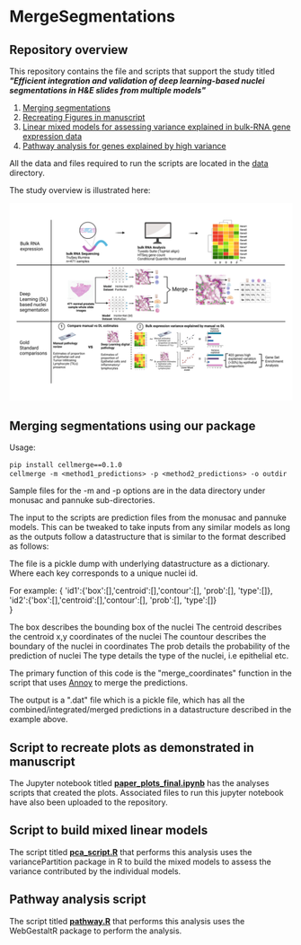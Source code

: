 # MergeSegmentations

## Repository overview
This repository contains the file and scripts that support the study titled ***"Efficient integration and validation of deep learning-based nuclei segmentations in H&E slides from multiple models"***

1)  [Merging segmentations](#Merging-segmentations-using-our-package)
2)  [Recreating Figures in manuscript](#Script-to-recreate-plots-as-demonstrated-in-manuscript)
3)  [Linear mixed models for assessing variance explained in bulk-RNA gene expression data](#Script-to-build-mixed-linear-models)
4)  [Pathway analysis for genes explained by high variance](#Pathway-analysis-script)

All the data and files required to run the scripts are located in the [data](https://github.com/jagadhesh89/MergeSegmentations/tree/main/data) directory. 

The study overview is illustrated here:

![Study overview](https://github.com/jagadhesh89/MergeSegmentations/blob/main/Overview_final.jpeg)

## Merging segmentations using our package
Usage:  
```
pip install cellmerge==0.1.0
cellmerge -m <method1_predictions> -p <method2_predictions> -o outdir
```

Sample files for the -m and -p options are in the data directory under monusac and pannuke sub-directories. 

The input to the scripts are prediction files from the monusac and pannuke models. This can be tweaked to take inputs from any similar models as long as the outputs follow a datastructure that is similar to the format described as follows:

The file is a pickle dump with underlying datastructure as a dictionary. Where each key corresponds to a unique nuclei id. 

For example:
{
  'id1':{'box':[],'centroid':[],'contour':[], 'prob':[], 'type':[]},  
  'id2':{'box':[],'centroid':[],'contour':[], 'prob':[], 'type':[]}  
}

The box describes the bounding box of the nuclei
The centroid describes the centroid x,y coordinates of the nuclei
The countour describes the boundary of the nuclei in coordinates
The prob details the probability of the prediction of nuclei
The type details the type of the nuclei, i.e epithelial etc. 

The primary function of this code is the "merge_coordinates" function in the script that uses [Annoy](https://github.com/spotify/annoy) to merge the predictions.

The output is a ".dat" file which is a pickle file, which has all the combined/integrated/merged predictions in a datastructure described in the example above. 


## Script to recreate plots as demonstrated in manuscript
The Jupyter notebook titled **[paper_plots_final.ipynb](https://github.com/jagadhesh89/MergeSegmentations/blob/main/paper_plots_final.ipynb)** has the analyses scripts that created the plots. Associated files to run this jupyter notebook have also been uploaded to the repository. 

## Script to build mixed linear models
The script titled **[pca_script.R](https://github.com/jagadhesh89/MergeSegmentations/blob/main/pca_script.R)** that performs this analysis uses the variancePartition package in R to build the mixed models to assess the variance contributed by the individual models. 

## Pathway analysis script
The script titled **[pathway.R](https://github.com/jagadhesh89/MergeSegmentations/blob/main/pathway.R)** that performs this analysis uses the WebGestaltR package to perform the analysis. 
